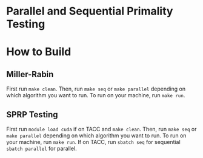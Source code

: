 # Parallel and Sequential Primality Testing

# How to Build

## Miller-Rabin
First run `make clean`. Then, run `make seq` or `make parallel` depending on which algorithm you want to run. To run on your machine, run `make run`.

## SPRP Testing

First run `module load cuda` if on TACC and `make clean`. Then, run `make seq` or `make parallel` depending on which algorithm you want to run. To run on your machine, run `make run`. If on TACC, run `sbatch seq` for sequential `sbatch parallel` for parallel.
